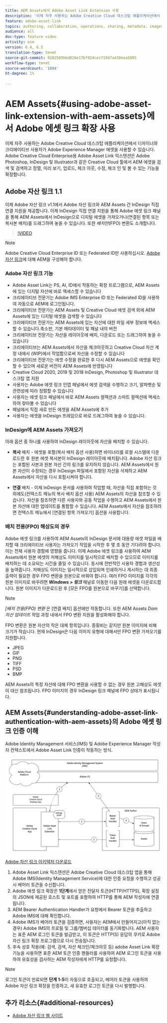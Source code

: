 ```yaml
---
title: AEM Assets에서 Adobe Asset Link Extension 사용
description: '이제 자주 사용하는 Adobe Creative Cloud 데스크탑 애플리케이션에서 디자이너와 크리에이티브 사용자가 Adobe Experience Manager 에셋을 사용할 수 있습니다. Adobe Creative Cloud Enterprise용 Adobe Asset Link 익스텐션은 Adobe Photoshop, InDesign 및 Illustrator과 같은 Creative Cloud 툴에서 AEM 에셋을 검색 및 검색하고 정렬, 미리 보기, 업로드, 체크 아웃, 수정, 체크 인 및 볼 수 있는 기능을 확장합니다. '
feature: adobe-asset-link
topics: authoring, collaboration, operations, sharing, metadata, images
audience: all
doc-type: feature video
activity: use
version: 6.4, 6.5
translation-type: tm+mt
source-git-commit: 9102505bbd826e17bf924cec719d7a430eea5095
workflow-type: tm+mt
source-wordcount: '1094'
ht-degree: 1%

---
```



# AEM Assets{#using-adobe-asset-link-extension-with-aem-assets}에서 Adobe 에셋 링크 확장 사용

이제 자주 사용하는 Adobe Creative Cloud 데스크탑 애플리케이션에서 디자이너와 크리에이티브 사용자가 Adobe Experience Manager 에셋을 사용할 수 있습니다. Adobe Creative Cloud Enterprise용 Adobe Asset Link 익스텐션은 Adobe Photoshop, InDesign 및 Illustrator과 같은 Creative Cloud 툴에서 AEM 에셋을 검색 및 검색하고 정렬, 미리 보기, 업로드, 체크 아웃, 수정, 체크 인 및 볼 수 있는 기능을 확장합니다.


## Adobe 자산 링크 1.1

이제 Adobe 자산 링크 v1.1에서 Adobe 자산 링크와 AEM Assets 간 InDesign 직접 연결 지원을 제공합니다. 이제 InDesign 직접 연결 지원을 통해 Adobe 에셋 링크 패널을 통해 AEM Assets에서 InDesign으로 디지털 에셋을 가져오거나(연결된 항목 또는 복사본 배치)를 드래그하여 놓을 수 있습니다. 또한 *배치만*(FPO) 변환도 소개합니다.

>[!VIDEO](https://video.tv.adobe.com/v/28988/?quality=12&learn=on)

>[!NOTE]
>
>Adobe Creative Cloud Enterprise ID 또는 Federated ID만 사용하십시오. [Adobe 자산 링크](https://helpx.adobe.com/enterprise/admin-guide.html/enterprise/using/adobe-asset-link.ug.html)에 대해 AEM을 구성해야 합니다.


### Adobe 자산 링크 기능

* Adobe Asset Link는 PS, AI, ID에서 작동하는 확장 프로그램으로, AEM Assets에 있는 디지털 자산에 바로 액세스할 수 있습니다
* 크리에이티브 전문가는 Adobe IMS Enterprise ID 또는 Federated ID을 사용하여 자동으로 AEM에 로그인됩니다.
* 크리에이티브 전문가는 AEM Assets 및 Creative Cloud 에셋 검색 외에 AEM Assets에 있는 디지털 에셋을 검색할 수 있습니다
* 크리에이티브 전문가는 AEM Assets에 있는 자산에 대한 파일 세부 정보에 액세스할 수 있습니다.축소판, 기본 메타데이터 및 패널 내의 버전
* 크리에이티브 전문가는 자산을 레이아웃에 배치, 다운로드 또는 드래그하여 놓을 수 있습니다
* 크리에이티브는 AEM Assets에서 자산을 체크아웃하고 Creative Cloud 자산 계정 내에서 (WIP)에서 작업함으로써 자산을 수정할 수 있습니다
* 크리에이티브 전문가는 에셋 수정을 완료한 후 다시 AEM Assets으로 에셋을 확인할 수 있으며 새로운 버전이 AEM Assets에 반영됩니다
* Creative Cloud 2020, 2019 및 2018 InDesign, Photoshop 및 Illustrator 데스크탑 앱 지원
* 사용자는 Adobe 에셋 링크 인앱 패널에서 에셋 검색을 수행하고 크기, 알파벳순 및 관련성에 따라 정렬할 수 있습니다
* 사용자는 에셋 링크 패널에서 바로 AEM Assets 컬렉션과 스마트 컬렉션에 액세스하여 찾아볼 수 있습니다
* 패널에서 직접 새로 만든 에셋을 AEM Assets에 추가
* 사용자는 에셋을 InDesign 프레임으로 바로 드래그하여 놓을 수 있습니다.

### InDesign에 AEM Assets 가져오기

아래 옵션 중 하나를 사용하여 InDesign 레이아웃에 자산을 배치할 수 있습니다.

* **복사**  배치 - 에셋을 포함(복사 배치 옵션 사용)하면 바이너리를 로컬 시스템에 다운로드한 후 원본 에셋 복사본이 InDesign 레이아웃에 배치됩니다. Adobe 자산 링크는 포함된 사본과 원본 자산 간의 링크를 유지하지 않습니다. AEM Assets에서 원본 자산이 수정되는 경우 InDesign 파일에서 포함된 자산을 삭제하고 AEM Assets에서 자산을 다시 포함시켜야 합니다.

* **연결**  배치 - 이제 InDesign 문서를 사용하여 작업할 때, 자산을 직접 포함하는 것 외에도(컨텍스트 메뉴의 복사 배치 옵션 사용) AEM Assets의 자산을 참조할 수 있습니다. 자산을 참조하면 다른 사용자와 공동 작업을 수행하고 AEM Assets에서 원본 자산에 대한 업데이트를 통합할 수 있습니다. AEM Assets에서 자산을 참조하려면 컨텍스트 메뉴에서 [연결된 항목 가져오기] 옵션을 사용합니다.

### 배치 전용(FPO) 해상도의 경우

Adobe 에셋 링크를 사용하여 AEM Assets의 InDesign 문서에 대용량 에셋 파일을 배치할 때 크리에이티브 사용자는 가져오기 작업을 시작한 후 몇 초 동안 기다려야 합니다. 이는 전체 사용자 경험에 영향을 줍니다. 이제 Adobe 에셋 링크를 사용하여 AEM Assets에서 원본 에셋의 저해상도 이미지를 일시적으로 배치할 수 있으므로 이미지를 배치하는 데 소요되는 시간을 줄일 수 있습니다. 동시에 전반적인 사용자 경험과 생산성을 높여줍니다. 저해상도 이미지는 일시적으로 삽입되며 인쇄하거나 게시하는 데 최종 출력이 필요한 경우 FPO 변환을 원본으로 바꿔야 합니다. 여러 FPO 이미지를 각각의 원본 이미지로 바꾸려면 **_Windows > 링크_** 패널로 이동한 다음 원래 에셋을 다운로드합니다. 원본 이미지가 다운로드된 후 [모든 FPO를 원본으로 바꾸기]를 선택합니다.

>[!NOTE]
>
> *[배치 전용(FPO) 변환* 은 [연결 배치] 옵션에만 작동합니다. 또한 AEM Assets *Dam 자산 업데이트* 작업 과정 내에서 FPO 변환 지원을 활성화해야 합니다.

FPO 변환은 원본 자산의 작은 대체 항목입니다. 종횡비는 같지만 원본 이미지에 비해 크기가 작습니다. 현재 InDesign은 다음 이미지 유형에 대해서만 FPO 변환 가져오기를 지원합니다.

* JPEG
* GIF
* PNG
* TIFF
* PSD
* BMP

AEM Assets의 특정 자산에 대해 FPO 변환을 사용할 수 없는 경우 원본 고해상도 에셋이 대신 참조됩니다. FPO 이미지의 경우 InDesign 링크 패널에 FPO 상태가 표시됩니다.

## AEM Assets{#understanding-adobe-asset-link-authentication-with-aem-assets}의 Adobe 에셋 링크 인증 이해

Adobe Identity Management 서비스(IMS) 및 Adobe Experience Manager 작성자 컨텍스트에서 Adobe Asset Link 인증이 작동하는 방식.

![Adobe 에셋 링크 아키텍처](assets/adobe-asset-link-article-understand.png)

[Adobe 자산 링크 아키텍처 다운로드](assets/adobe-asset-link-article-understand-1.png)

1. Adobe Asset Link 익스텐션은 Adobe Creative Cloud 데스크탑 앱을 통해 Adobe IMS(Identity Management Service)에 대한 인증 요청을 수행하고 성공 시 베어러 토큰을 수신합니다.
2. Adobe 에셋 링크 확장은 **1단계**&#x200B;에서 얻은 전달자 토큰(HTTP/HTTPS), 확장 설정의 JSON에 제공된 호스트 및 포트를 포함하여 HTTP를 통해 AEM 작성자에 연결됩니다.
3. AEM Bearer Authentication Handler가 요청에서 Bearer 토큰을 추출하고 Adobe IMS에 대해 확인합니다.
4. Adobe IMS가 베어러 토큰을 검증하면, 사용자는 AEM에서 만들어지고(아직 없는 경우) Adobe IMS의 프로필 및 그룹/멤버십 데이터를 동기화합니다. AEM 사용자는 표준 AEM 로그인 토큰을 발급받고, 이 토큰은 HTTP(S) 응답의 쿠키로 Adobe 자산 링크 확장 프로그램으로 다시 전송됩니다.
5. 후속 상호 작용(예: 검색, 검색, 자산 체크인/체크아웃 등) adobe Asset Link 확장 기능을 사용하면 표준 AEM 토큰 인증 핸들러를 사용하여 AEM 로그인 토큰을 사용하여 유효성을 검사하는 AEM 작성자에게 HTTP를 요청합니다.

>[!NOTE]
>
>로그인 토큰이 만료되면 **단계 1-5**&#x200B;이 자동으로 호출되고, 베어러 토큰을 사용하여 Adobe 자산 링크 확장을 인증하고, 새 유효한 로그인 토큰을 다시 발행합니다.

## 추가 리소스{#additional-resources}

* [Adobe 자산 링크 웹 사이트](https://www.adobe.com/kr/creativecloud/business/enterprise/adobe-asset-link.html)